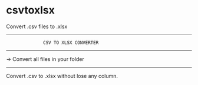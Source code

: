 # csvtoxlsx
Convert .csv files to .xlsx
_______________________________________________________ 
                  CSV TO XLSX CONVERTER
-------------------------------------------------------
-> Convert all files in your folder
_______________________________________________________
Convert .csv to .xlsx without lose any column.
